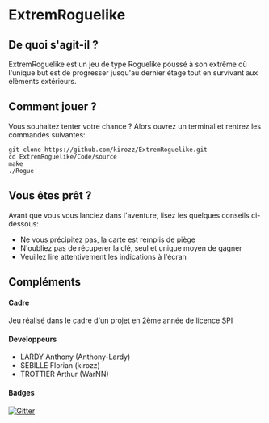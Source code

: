# ExtremRoguelike

## De quoi s'agit-il ?

  ExtremRoguelike est un jeu de type Roguelike poussé à son extrême où l'unique but est de progresser jusqu'au dernier étage tout en survivant aux élèments extérieurs.

## Comment jouer ?

  Vous souhaitez tenter votre chance ?
  Alors ouvrez un terminal et rentrez les commandes suivantes:

  ```
  git clone https://github.com/kirozz/ExtremRoguelike.git
  cd ExtremRoguelike/Code/source
  make
  ./Rogue
  ```

## Vous êtes prêt ?

  Avant que vous vous lanciez dans l'aventure, lisez les quelques conseils ci-dessous:

  * Ne vous précipitez pas, la carte est remplis de piège
  * N'oubliez pas de récuperer la clé, seul et unique moyen de gagner
  * Veuillez lire attentivement les indications à l'écran

## Compléments

#### Cadre

  Jeu réalisé dans le cadre d'un projet en 2ème année de licence SPI

#### Developpeurs

  * LARDY Anthony (Anthony-Lardy)
  * SEBILLE Florian (kirozz)
  * TROTTIER Arthur (WarNN)

#### Badges

[![Gitter](https://badges.gitter.im/Projet_L2_S3/Lobby.svg)](https://gitter.im/Projet_L2_S3/Lobby?utm_source=badge&utm_medium=badge&utm_campaign=pr-badge&utm_content=badge)
